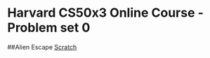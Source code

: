 # Harvard CS50x3 Online Course - Problem set 0

##Alien Escape
[Scratch](https://scratch.mit.edu/projects/72997632/)
